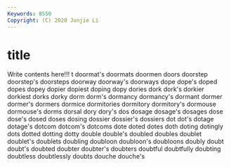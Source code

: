 ```yaml
---
Keywords: 8550
Copyright: (C) 2020 Junjie Li
---
```


# title

Write contents here!!!
t 
doormat's
doormats 
doormen 
doors 
doorstep 
doorstep's 
doorsteps 
doorway 
doorway's 
doorways 
dope
dope's 
doped 
dopes 
dopey 
dopier 
dopiest 
doping 
dopy 
dories 
dork
dork's 
dorkier 
dorkiest 
dorks 
dorky 
dorm 
dorm's 
dormancy 
dormancy's 
dormant
dormer 
dormer's 
dormers 
dormice 
dormitories 
dormitory 
dormitory's 
dormouse 
dormouse's 
dorms
dorsal 
dory 
dory's 
dos 
dosage 
dosage's 
dosages 
dose 
dose's 
dosed
doses 
dosing 
dossier 
dossier's 
dossiers 
dot 
dot's 
dotage 
dotage's 
dotcom
dotcom's 
dotcoms 
dote 
doted 
dotes 
doth 
doting 
dotingly 
dots 
dotted
dotting 
dotty 
double 
double's 
doubled 
doubles 
doublet 
doublet's 
doublets 
doubling
doubloon 
doubloon's 
doubloons 
doubly 
doubt 
doubt's 
doubted 
doubter 
doubter's 
doubters
doubtful 
doubtfully 
doubting 
doubtless 
doubtlessly 
doubts 
douche 
douche's 
